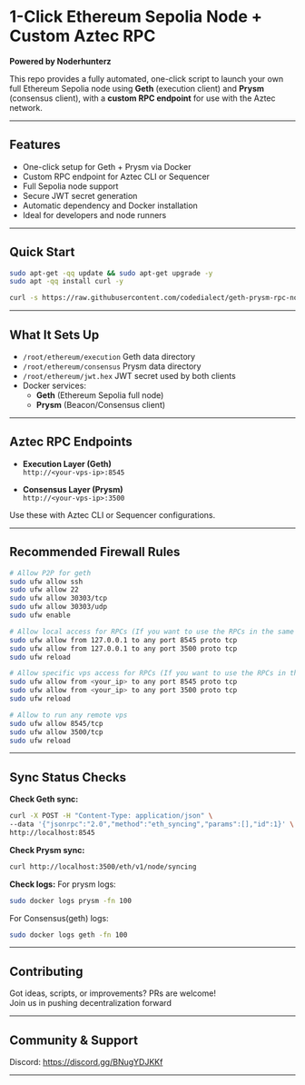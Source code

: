 
# 1-Click Ethereum Sepolia Node + Custom Aztec RPC
**Powered by Noderhunterz**

This repo provides a fully automated, one-click script to launch your own full Ethereum Sepolia node using **Geth** (execution client) and **Prysm** (consensus client), with a **custom RPC endpoint** for use with the Aztec network.

---

## Features

- One-click setup for Geth + Prysm via Docker
- Custom RPC endpoint for Aztec CLI or Sequencer
- Full Sepolia node support
- Secure JWT secret generation
- Automatic dependency and Docker installation
- Ideal for developers and node runners

---

## Quick Start

```bash
sudo apt-get -qq update && sudo apt-get upgrade -y
sudo apt -qq install curl -y
```
```bash
curl -s https://raw.githubusercontent.com/codedialect/geth-prysm-rpc-node/main/setup_geth_prysm.sh  | sudo bash
```

---

## What It Sets Up

- `/root/ethereum/execution` Geth data directory  
- `/root/ethereum/consensus`  Prysm data directory  
- `/root/ethereum/jwt.hex`  JWT secret used by both clients  
- Docker services:
  - **Geth** (Ethereum Sepolia full node)
  - **Prysm** (Beacon/Consensus client)

---

## Aztec RPC Endpoints

- **Execution Layer (Geth)**  
  `http://<your-vps-ip>:8545`

- **Consensus Layer (Prysm)**  
  `http://<your-vps-ip>:3500`

Use these with Aztec CLI or Sequencer configurations.

---

## Recommended Firewall Rules

```bash
# Allow P2P for geth
sudo ufw allow ssh
sudo ufw allow 22
sudo ufw allow 30303/tcp
sudo ufw allow 30303/udp
sudo ufw enable

# Allow local access for RPCs (If you want to use the RPCs in the same vps)
sudo ufw allow from 127.0.0.1 to any port 8545 proto tcp
sudo ufw allow from 127.0.0.1 to any port 3500 proto tcp
sudo ufw reload

# Allow specific vps access for RPCs (If you want to use the RPCs in the specific vps)
sudo ufw allow from <your_ip> to any port 8545 proto tcp
sudo ufw allow from <your_ip> to any port 3500 proto tcp
sudo ufw reload

# Allow to run any remote vps
sudo ufw allow 8545/tcp
sudo ufw allow 3500/tcp
sudo ufw reload
```

---

## Sync Status Checks

**Check Geth sync:**
```bash
curl -X POST -H "Content-Type: application/json" \
--data '{"jsonrpc":"2.0","method":"eth_syncing","params":[],"id":1}' \
http://localhost:8545
```

**Check Prysm sync:**
```bash
curl http://localhost:3500/eth/v1/node/syncing
```

**Check logs:**
For prysm logs:
```bash
sudo docker logs prysm -fn 100
```

For Consensus(geth) logs:
```bash
sudo docker logs geth -fn 100
```
---

## Contributing

Got ideas, scripts, or improvements? PRs are welcome!  
Join us in pushing decentralization forward

---

## Community & Support

Discord: https://discord.gg/BNugYDJKKf

---
